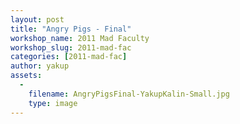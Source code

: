 ```yaml
---
layout: post
title: "Angry Pigs - Final"
workshop_name: 2011 Mad Faculty
workshop_slug: 2011-mad-fac
categories: [2011-mad-fac]
author: yakup 
assets:
  -
    filename: AngryPigsFinal-YakupKalin-Small.jpg
    type: image
---
```

<br />
